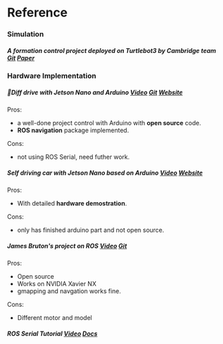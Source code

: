 # Reference

### Simulation

##### A formation control project **deployed** on Turtlebot3 by Cambridge team [Git](https://github.com/jc-bao/turtlebot3_formation) [Paper](https://andreaferlini.github.io/pdf_files/p15-Solot.pdf) 

### Hardware Implementation

##### 🌟Diff drive with Jetson Nano and Arduino [Video](https://www.youtube.com/watch?v=Uz_i_sjVhIM) [Git](https://github.com/jc-bao/Autonomous_Mobile_Robot) [Website](https://www.rosroboticslearning.com/)

Pros: 

* a well-done project control with Arduino with **open source** code.
* **ROS navigation** package implemented. 

Cons: 

* not using ROS Serial, need futher work. 

##### Self driving car with Jetson Nano based on Arduino [Video](https://www.youtube.com/watch?v=syphzPxnozA) [Website](https://www.murtazahassan.com/courses/self-driving-car-with-jetson-nano-and-arduino/)

Pros: 

* With detailed **hardware demostration**.

Cons: 

* only has finished arduino part and not open source.

##### James Bruton's project on ROS [Video](https://github.com/jc-bao/ReallyUsefulRobot) [Git](https://github.com/jc-bao/ReallyUsefulRobot) 

Pros:

* Open source
* Works on NVIDIA Xavier NX
* gmapping and navgation works fine.

Cons:

* Different motor and model

##### ROS Serial Tutorial [Video](https://www.youtube.com/watch?v=0QJmaV8c39w) [Docs](http://wiki.ros.org/rosserial)

